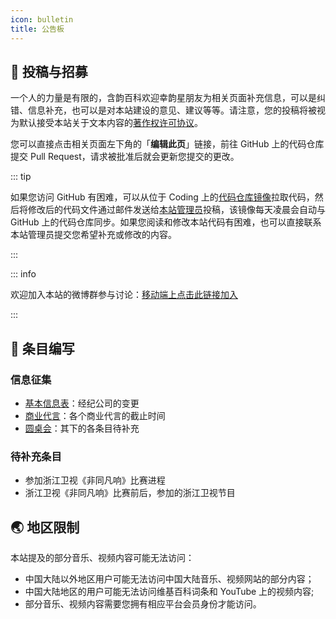 ```yaml
---
icon: bulletin
title: 公告板
---
```


## 📌 投稿与招募

一个人的力量是有限的，含韵百科欢迎幸韵星朋友为相关页面补充信息，可以是纠错、信息补充，也可以是对本站建设的意见、建议等等。请注意，您的投稿将被视为默认接受本站关于文本内容的[著作权许可协议](/about/copyright/)。

您可以直接点击相关页面左下角的「**编辑此页**」链接，前往 GitHub 上的代码仓库提交 Pull Request，请求被批准后就会更新您提交的更改。

::: tip

如果您访问 GitHub 有困难，可以从位于 Coding 上的[代码仓库镜像](https://lei2rock.coding.net/public/HanyunWiki/HanyunWiki/git/files)拉取代码，然后将修改后的代码文件通过邮件发送给[本站管理员](/about/contact/)投稿，该镜像每天凌晨会自动与 GitHub 上的代码仓库同步。如果您阅读和修改本站代码有困难，也可以直接联系本站管理员提交您希望补充或修改的内容。

:::

::: info

欢迎加入本站的微博群参与讨论：[移动端上点击此链接加入](http://t.cn/A6fGmRIW)

:::

## 📝 条目编写

### 信息征集

- [基本信息表](/intro/#基本信息)：经纪公司的变更
- [商业代言](/intro/branding/business/)：各个商业代言的截止时间
- [圆桌会](/roundtable/)：其下的各条目待补充

### 待补充条目

- 参加浙江卫视《非同凡响》比赛进程
- 浙江卫视《非同凡响》比赛前后，参加的浙江卫视节目

## 🌏 地区限制

本站提及的部分音乐、视频内容可能无法访问：

- 中国大陆以外地区用户可能无法访问中国大陆音乐、视频网站的部分内容；
- 中国大陆地区的用户可能无法访问维基百科词条和 YouTube 上的视频内容;
- 部分音乐、视频内容需要您拥有相应平台会员身份才能访问。